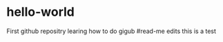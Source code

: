 # hello-world
First github repositry
learing how to do gigub
#read-me edits
          this is a test
